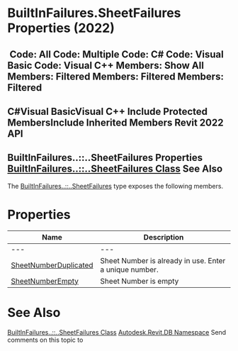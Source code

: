# BuiltInFailures.SheetFailures Properties (2022)

﻿
 Code: All Code: Multiple Code: C# Code: Visual Basic Code: Visual C++  Members: Show All Members: Filtered Members: Filtered Members: Filtered   
---  
C#Visual BasicVisual C++
Include Protected MembersInclude Inherited Members
Revit 2022 API  
---  
BuiltInFailures..::..SheetFailures Properties  
[BuiltInFailures..::..SheetFailures Class](78c58be5-64f9-fef3-8379-0445640c964f.md "BuiltInFailures.SheetFailures Class") See Also  
---  
The [BuiltInFailures..::..SheetFailures](78c58be5-64f9-fef3-8379-0445640c964f.md "BuiltInFailures.SheetFailures Class") type exposes the following members.
# Properties
| Name | Description |
| --- | --- |
| --- | --- | --- |
| [SheetNumberDuplicated](2481bb6d-37a6-bbdf-f354-07349b24f83a.md "SheetNumberDuplicated Property") | Sheet Number is already in use. Enter a unique number. |
| [SheetNumberEmpty](3d2abac5-bc09-eaf3-598f-f6c0d3661f16.md "SheetNumberEmpty Property") | Sheet Number is empty |

# See Also
[BuiltInFailures..::..SheetFailures Class](78c58be5-64f9-fef3-8379-0445640c964f.md "BuiltInFailures.SheetFailures Class")
[Autodesk.Revit.DB Namespace](87546ba7-461b-c646-cbb1-2cb8f5bff8b2.md "Autodesk.Revit.DB Namespace")
Send comments on this topic to 